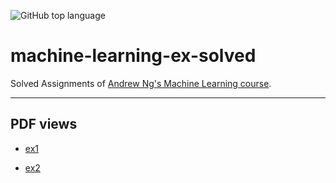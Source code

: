 ![GitHub top language](https://img.shields.io/github/languages/top/j-tesla/machine-learning-ex-solved?style=for-the-badge)

# machine-learning-ex-solved

Solved Assignments of [Andrew Ng's Machine Learning course](https://www.coursera.org/learn/machine-learning/).

-------

## PDF views

+ [ex1](machine-learning-ex1/ex1.pdf)  

+ [ex2](machine-learning-ex2/ex2.pdf)  

